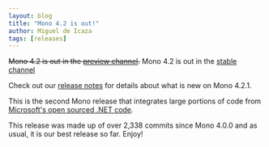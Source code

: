 ```yaml
---
layout: blog
title: "Mono 4.2 is out!"
author: Miguel de Icaza
tags: [releases]
---
```


<s>Mono 4.2 is out in the [preview channel](/download/preview/).</s>
Mono 4.2 is out in the [stable channel](/download/stable/)

Check out our [release notes](/docs/about-mono/releases/4.2.1/)
for details about what is new on Mono 4.2.1.

This is the second Mono release that integrates large portions of code
from [Microsoft's open sourced .NET
code](https://github.com/mono/referencesource).

This release was made up of over 2,338 commits since Mono 4.0.0 and as
usual, it is our best release so far.   Enjoy!
